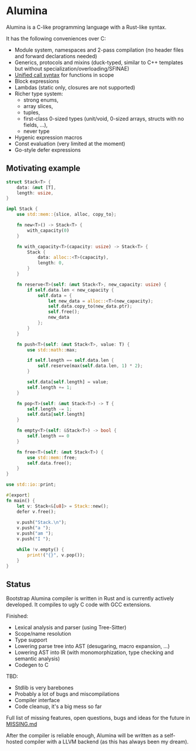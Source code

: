 # Alumina

Alumina is a C-like programming language with a Rust-like syntax.

It has the following conveniences over C:

- Module system, namespaces and 2-pass compilation (no header files and forward declarations needed)
- Generics, protocols and mixins (duck-typed, similar to C++ templates but without specialization/overloading/SFINAE)
- [Unified call syntax](https://en.wikipedia.org/wiki/Uniform_Function_Call_Syntax) for functions in scope
- Block expressions
- Lambdas (static only, closures are not supported)
- Richer type system: 
    - strong enums, 
    - array slices, 
    - tuples, 
    - first-class 0-sized types (unit/void, 0-sized arrays, structs with no fields, ...), 
    - never type
- Hygenic expression macros
- Const evaluation (very limited at the moment)
- Go-style defer expressions

## Motivating example

<!-- totally not rust lmao -->
```rust
struct Stack<T> {
    data: &mut [T],
    length: usize,
}

impl Stack {
    use std::mem::{slice, alloc, copy_to};

    fn new<T>() -> Stack<T> {
        with_capacity(0)
    }

    fn with_capacity<T>(capacity: usize) -> Stack<T> {
        Stack {
            data: alloc::<T>(capacity),
            length: 0,
        }
    }

    fn reserve<T>(self: &mut Stack<T>, new_capacity: usize) {
        if self.data.len < new_capacity {
            self.data = {
                let new_data = alloc::<T>(new_capacity);
                self.data.copy_to(new_data.ptr);
                self.free();
                new_data
            };
        }
    }

    fn push<T>(self: &mut Stack<T>, value: T) {
        use std::math::max;

        if self.length == self.data.len {
            self.reserve(max(self.data.len, 1) * 2);
        }

        self.data[self.length] = value;
        self.length += 1;
    }

    fn pop<T>(self: &mut Stack<T>) -> T {
        self.length -= 1;
        self.data[self.length]
    }

    fn empty<T>(self: &Stack<T>) -> bool {
        self.length == 0
    }

    fn free<T>(self: &mut Stack<T>) {
        use std::mem::free;
        self.data.free();
    }
}

use std::io::print;

#[export]
fn main() {
    let v: Stack<&[u8]> = Stack::new();
    defer v.free();
    
    v.push("Stack.\n");
    v.push("a ");
    v.push("am ");
    v.push("I ");

    while !v.empty() {
        print!("{}", v.pop());
    }
}
```

## Status 

Bootstrap Alumina compiler is written in Rust and is currently actively developed. It compiles to ugly C code with GCC extensions.

Finished:
- Lexical analysis and parser (using Tree-Sitter)
- Scope/name resolution
- Type support
- Lowering parse tree into AST (desugaring, macro expansion, ...)
- Lowering AST into IR (with monomorphization, type checking and semantic analysis)
- Codegen to C

TBD:
- Stdlib is very barebones
- Probably a lot of bugs and miscompilations
- Compiler interface
- Code cleanup, it's a big mess so far

Full list of missing features, open questions, bugs and ideas for the future in [MISSING.md](./MISSING.md) 

After the compiler is reliable enough, Alumina will be written as a self-hosted compiler with a LLVM backend (as this has always been my dream).


